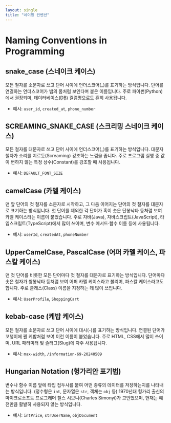 ```yaml
---
layout: single
title: "네이밍 컨벤션"
---
```


# Naming Conventions in Programming

## snake_case (스네이크 케이스)

모든 철자를 소문자로 쓰고 단어 사이에 언더스코어(\_)를 표기하는 방식입니다. 단어를 연결하는 언더스코어가 뱀의 몸처럼 보인다며 붙은 이름입니다. 주로 파이썬(Python)에서 권장되며, 데이터베이스(DB) 컬럼명으로도 흔히 사용됩니다.

- 예시: `user_id`, `created_at`, `phone_number`

## SCREAMING_SNAKE_CASE (스크리밍 스네이크 케이스)

모든 철자를 대문자로 쓰고 단어 사이에 언더스코어(\_)를 표기하는 방식입니다. 대문자 철자가 소리를 지르듯(Screaming) 강조하는 느낌을 줍니다. 주로 프로그램 실행 중 값이 변하지 않는 특정 상수(Constant)를 강조할 때 사용됩니다.

- 예시: `DEFAULT_FONT_SIZE`

## camelCase (카멜 케이스)

맨 앞 단어의 첫 철자를 소문자로 시작하고, 그 다음 이어지는 단어의 첫 철자를 대문자로 표기하는 방식입니다. 첫 단어를 제외한 각 단어가 혹이 솟은 단봉낙타 등처럼 보여 카멜 케이스라는 이름이 붙었습니다. 주로 자바(Java), 자바스크립트(JavaScript), 타입스크립트(TypeScript)에서 많이 쓰이며, 변수·메서드·함수 이름 등에 사용됩니다.

- 예시: `userId`, `createdAt`, `phoneNumber`

## UpperCamelCase, PascalCase (어퍼 카멜 케이스, 파스칼 케이스)

맨 첫 단어를 비롯한 모든 단어마다 첫 철자를 대문자로 표기하는 방식입니다. 단어마다 솟은 철자가 쌍봉낙타 등처럼 보여 어퍼 카멜 케이스라고 불리며, 파스칼 케이스라고도 합니다. 주로 클래스(Class) 이름을 지정하는 데 많이 쓰입니다.

- 예시: `UserProfile`, `ShoppingCart`

## kebab-case (케밥 케이스)

모든 철자를 소문자로 쓰고 단어 사이에 대시(-)를 표기하는 방식입니다. 연결된 단어가 꼬챙이에 꿴 케밥처럼 보여 이런 이름이 붙었습니다. 주로 HTML, CSS에서 많이 쓰이며, URL 패러미터 및 슬러그(Slug)에 자주 사용됩니다.

- 예시: `max-width`, `/information-69-20240509`

## Hungarian Notation (헝가리안 표기법)

변수나 함수 이름 앞에 타입 접두사를 붙여 어떤 종류의 데이터를 저장하는지를 나타내는 방식입니다. (정수형은 `int`, 문자열은 `str`, 객체는 `obj` 등) 1970년대 헝가리 출신의 마이크로소프트 프로그래머 찰스 시모니(Charles Simonyi)가 고안했으며, 현재는 예전만큼 활발히 사용되지 않는 방식입니다.

- 예시: `intPrice`, `strUserName`, `objDocument`
